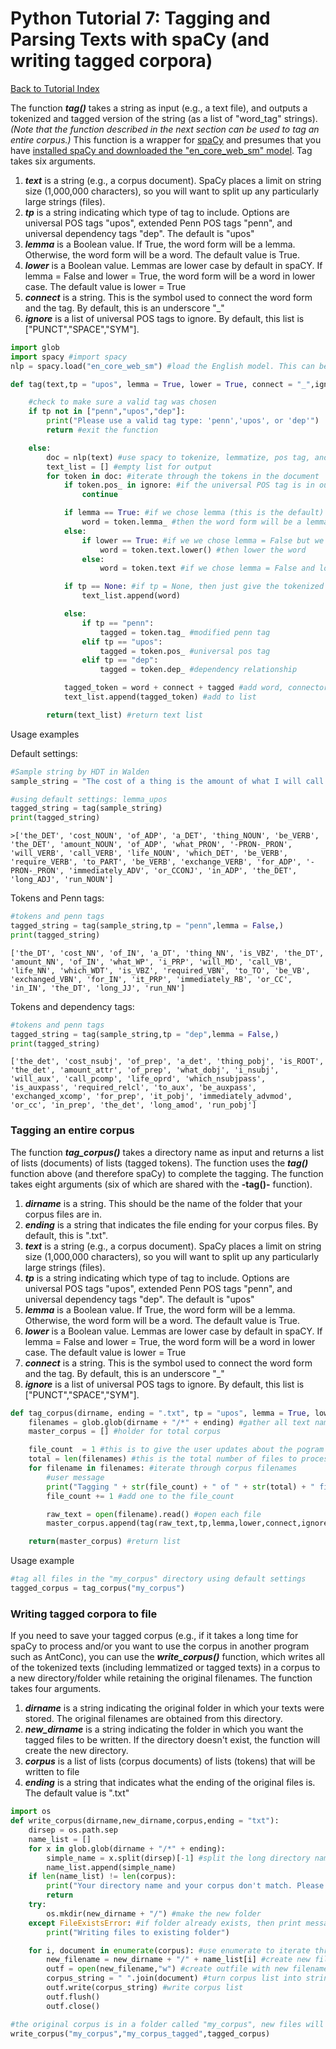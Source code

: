 # Python Tutorial 7: Tagging and Parsing Texts with spaCy (and writing tagged corpora)
[Back to Tutorial Index](py_index.md)

The function **_tag()_** takes a string as input (e.g., a text file), and outputs a tokenized and tagged version of the string (as a list of "word_tag" strings). _(Note that the function described in the next section can be used to tag an entire corpus.)_ This function is a wrapper for [spaCy](https://spacy.io/) and presumes that you have [installed spaCy and downloaded the "en_core_web_sm" model](https://spacy.io/usage). Tag takes six arguments.
1. **_text_** is a string (e.g., a corpus document). SpaCy places a limit on string size (1,000,000 characters), so you will want to split up any particularly large strings (files).
2. **_tp_** is a string indicating which type of tag to include. Options are universal POS tags "upos", extended Penn POS tags "penn", and universal dependency tags "dep". The default is "upos"
3. **_lemma_** is a Boolean value. If True, the word form will be a lemma. Otherwise, the word form will be a word. The default value is True.
4. **_lower_** is a Boolean value. Lemmas are lower case by default in spaCY. If lemma = False and lower = True, the word form will be a word in lower case. The default value is lower = True
5. **_connect_** is a string. This is the symbol used to connect the word form and the tag. By default, this is an underscore "_"
6. **_ignore_** is a list of universal POS tags to ignore. By default, this list is ["PUNCT","SPACE","SYM"].


```python
import glob
import spacy #import spacy
nlp = spacy.load("en_core_web_sm") #load the English model. This can be changed - just make sure that you download the appropriate model first

def tag(text,tp = "upos", lemma = True, lower = True, connect = "_",ignore = ["PUNCT","SPACE","SYM"]):

	#check to make sure a valid tag was chosen
	if tp not in ["penn","upos","dep"]:
		print("Please use a valid tag type: 'penn','upos', or 'dep'")
		return #exit the function

	else:
		doc = nlp(text) #use spacy to tokenize, lemmatize, pos tag, and parse the text
		text_list = [] #empty list for output
		for token in doc: #iterate through the tokens in the document
			if token.pos_ in ignore: #if the universal POS tag is in our ignore list, then move to next word
				continue

			if lemma == True: #if we chose lemma (this is the default)
				word = token.lemma_ #then the word form will be a lemma
			else:
				if lower == True: #if we we chose lemma = False but we want our words lowered (this is default)
					word = token.text.lower() #then lower the word
				else:
					word = token.text #if we chose lemma = False and lower = False, just give us the word

			if tp == None: #if tp = None, then just give the tokenized word (and nothing else)
				text_list.append(word)

			else:
				if tp == "penn":
					tagged = token.tag_ #modified penn tag
				elif tp == "upos":
					tagged = token.pos_ #universal pos tag
				elif tp == "dep":
					tagged = token.dep_ #dependency relationship

			tagged_token = word + connect + tagged #add word, connector ("_" by default), and tag
			text_list.append(tagged_token) #add to list

		return(text_list) #return text list
```

Usage examples

Default settings:

```python
#Sample string by HDT in Walden
sample_string = "The cost of a thing is the amount of what I will call life which is required to be exchanged for it, immediately or in the long run."

#using default settings: lemma_upos
tagged_string = tag(sample_string)
print(tagged_string)
```
```
>['the_DET', 'cost_NOUN', 'of_ADP', 'a_DET', 'thing_NOUN', 'be_VERB', 'the_DET', 'amount_NOUN', 'of_ADP', 'what_PRON', '-PRON-_PRON', 'will_VERB', 'call_VERB', 'life_NOUN', 'which_DET', 'be_VERB', 'require_VERB', 'to_PART', 'be_VERB', 'exchange_VERB', 'for_ADP', '-PRON-_PRON', 'immediately_ADV', 'or_CCONJ', 'in_ADP', 'the_DET', 'long_ADJ', 'run_NOUN']
```
Tokens and Penn tags:

```python
#tokens and penn tags
tagged_string = tag(sample_string,tp = "penn",lemma = False,)
print(tagged_string)
```

```
['the_DT', 'cost_NN', 'of_IN', 'a_DT', 'thing_NN', 'is_VBZ', 'the_DT', 'amount_NN', 'of_IN', 'what_WP', 'i_PRP', 'will_MD', 'call_VB', 'life_NN', 'which_WDT', 'is_VBZ', 'required_VBN', 'to_TO', 'be_VB', 'exchanged_VBN', 'for_IN', 'it_PRP', 'immediately_RB', 'or_CC', 'in_IN', 'the_DT', 'long_JJ', 'run_NN']
```

Tokens and dependency tags:

```python
#tokens and penn tags
tagged_string = tag(sample_string,tp = "dep",lemma = False,)
print(tagged_string)
```
```
['the_det', 'cost_nsubj', 'of_prep', 'a_det', 'thing_pobj', 'is_ROOT', 'the_det', 'amount_attr', 'of_prep', 'what_dobj', 'i_nsubj', 'will_aux', 'call_pcomp', 'life_oprd', 'which_nsubjpass', 'is_auxpass', 'required_relcl', 'to_aux', 'be_auxpass', 'exchanged_xcomp', 'for_prep', 'it_pobj', 'immediately_advmod', 'or_cc', 'in_prep', 'the_det', 'long_amod', 'run_pobj']
```

### Tagging an entire corpus

The function **_tag_corpus()_** takes a directory name as input and returns a list of lists (documents) of lists (tagged tokens). The function uses the **_tag()_** function above (and therefore spaCy) to complete the tagging. The function takes eight arguments (six of which are shared with the **-tag()-** function).
1. **_dirname_** is a string. This should be the name of the folder that your corpus files are in.
2. **_ending_** is a string that indicates the file ending for your corpus files. By default, this is ".txt".
3. **_text_** is a string (e.g., a corpus document). SpaCy places a limit on string size (1,000,000 characters), so you will want to split up any particularly large strings (files).
4. **_tp_** is a string indicating which type of tag to include. Options are universal POS tags "upos", extended Penn POS tags "penn", and universal dependency tags "dep". The default is "upos"
5. **_lemma_** is a Boolean value. If True, the word form will be a lemma. Otherwise, the word form will be a word. The default value is True.
6. **_lower_** is a Boolean value. Lemmas are lower case by default in spaCY. If lemma = False and lower = True, the word form will be a word in lower case. The default value is lower = True
7. **_connect_** is a string. This is the symbol used to connect the word form and the tag. By default, this is an underscore "_"
8. **_ignore_** is a list of universal POS tags to ignore. By default, this list is ["PUNCT","SPACE","SYM"].

```python
def tag_corpus(dirname, ending = ".txt", tp = "upos", lemma = True, lower = True, connect = "_",ignore = ["PUNCT","SPACE"]):
	filenames = glob.glob(dirname + "/*" + ending) #gather all text names
	master_corpus = [] #holder for total corpus

	file_count  = 1 #this is to give the user updates about the pogram's progress
	total = len(filenames) #this is the total number of files to process
	for filename in filenames: #iterate through corpus filenames
		#user message
		print("Tagging " + str(file_count) + " of " + str(total) + " files.")
		file_count += 1 #add one to the file_count

		raw_text = open(filename).read() #open each file
		master_corpus.append(tag(raw_text,tp,lemma,lower,connect,ignore)) #add the tagged text to the master list

	return(master_corpus) #return list
```
Usage example

```python
#tag all files in the "my_corpus" directory using default settings
tagged_corpus = tag_corpus("my_corpus")
```

### Writing tagged corpora to file

If you need to save your tagged corpus (e.g., if it takes a long time for spaCy to process and/or you want to use the corpus in another program such as AntConc), you can use the **_write_corpus()_** function, which writes all of the tokenized texts (including lemmatized or tagged texts) in a corpus to a new directory/folder while retaining the original filenames. The function takes four arguments.
1. **_dirname_** is a string indicating the original folder in which your texts were stored. The original filenames are obtained from this directory.
2. **_new_dirname_** is a string indicating the folder in which you want the tagged files to be written. If the directory doesn't exist, the function will create the new directory.
3. **_corpus_** is a list of lists (corpus documents) of lists (tokens) that will be written to file
4. **_ending_** is a string that indicates what the ending of the original files is. The default value is ".txt"


```python
import os
def write_corpus(dirname,new_dirname,corpus,ending = "txt"):
	dirsep = os.path.sep
	name_list = []
	for x in glob.glob(dirname + "/*" + ending):
		simple_name = x.split(dirsep)[-1] #split the long directory name by the file separator and take the last item (the short filename)
		name_list.append(simple_name)
	if len(name_list) != len(corpus):
		print("Your directory name and your corpus don't match. Please correct this and try again")
		return
	try:
		os.mkdir(new_dirname + "/") #make the new folder
	except FileExistsError: #if folder already exists, then print message
		print("Writing files to existing folder")

	for i, document in enumerate(corpus): #use enumerate to iterate through the corpus list
		new_filename = new_dirname + "/" + name_list[i] #create new filename
		outf = open(new_filename,"w") #create outfile with new filename
		corpus_string = " ".join(document) #turn corpus list into string
		outf.write(corpus_string) #write corpus list
		outf.flush()
		outf.close()
```

```python
#the original corpus is in a folder called "my_corpus", new files will be written to "my_corpus_tagged", and tagged_corpus is the tagged corpus (list of lists of lists)
write_corpus("my_corpus","my_corpus_tagged",tagged_corpus)
```
